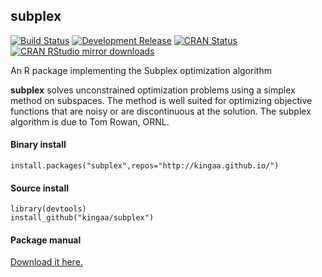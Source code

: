 ## subplex

[![Build Status](https://travis-ci.org/kingaa/subplex.svg?branch=master)](https://travis-ci.org/kingaa/subplex)
[![Development Release](https://img.shields.io/github/release/kingaa/subplex.svg)](https://github.com/kingaa/subplex/)
[![CRAN Status](http://www.r-pkg.org/badges/version/subplex)](http://cran.r-project.org/package=subplex)
[![CRAN RStudio mirror downloads](http://cranlogs.r-pkg.org/badges/subplex)](http://www.r-pkg.org/pkg/subplex)

An R package implementing the Subplex optimization algorithm

**subplex** solves unconstrained optimization problems using a simplex method on subspaces.
The method is well suited for optimizing objective functions that are noisy or are discontinuous at the solution.
The subplex algorithm is due to Tom Rowan, ORNL.

#### Binary install

```
install.packages("subplex",repos="http://kingaa.github.io/")
```

#### Source install

```
library(devtools)  
install_github("kingaa/subplex")
```

#### Package manual

[Download it here.](http://kingaa.github.io/manuals/subplex.pdf)

